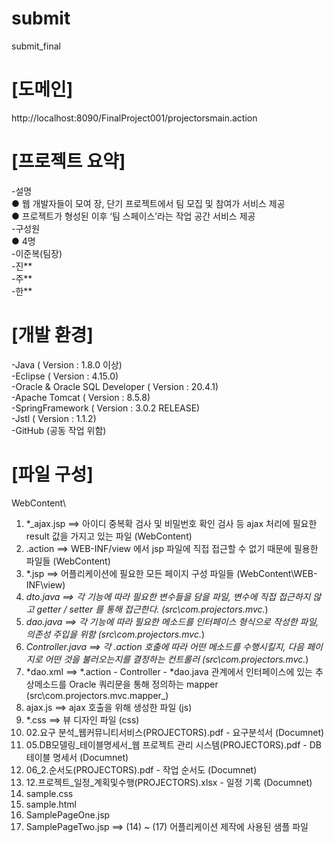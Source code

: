 # submit
submit_final

# [도메인]
http://localhost:8090/FinalProject001/projectorsmain.action

# [프로젝트 요약]
-설명<br/>
● 웹 개발자들이 모여 장, 단기 프로젝트에서 팀 모집 및 참여가 서비스 제공<br/>
● 프로젝트가 형성된 이후 ‘팀 스페이스’라는 작업 공간 서비스 제공<br/>
-구성원<br/>
● 4명<br/>
-이준복(팀장)<br/>
-진**<br/>
-주**<br/>
-한**<br/>

# [개발 환경]
-Java ( Version : 1.8.0 이상)</br>
-Eclipse ( Version : 4.15.0)</br>
-Oracle & Oracle SQL Developer ( Version : 20.4.1)</br>
-Apache Tomcat ( Version : 8.5.8)</br>
-SpringFramework ( Version : 3.0.2 RELEASE)</br>
-Jstl ( Version : 1.1.2)</br>
-GitHub (공동 작업 위함)</br>

# [파일 구성]
WebContent\
1. *_ajax.jsp ==> 아이디 중복확 검사 및 비밀번호 확인 검사 등 ajax 처리에 필요한 result 값을 가지고 있는 파일 (WebContent\)
2. .action ==> WEB-INF/view 에서 jsp 파일에 직접 접근할 수 없기 때문에 필용한 파일들  (WebContent\)
3. *.jsp ==> 어플리케이션에 필요한 모든 페이지 구성 파일들   (WebContent\WEB-INF\view\)
4. *dto.java  ==> 각 기능에 따라 필요한 변수들을 담을 파일,  변수에 직접 접근하지 않고 getter / setter 를 통해 접근한다. (src\com.projectors.mvc.*)
5. *dao.java  ==> 각 기능에 따라 필요한 메소드를 인터페이스 형식으로 작성한 파일, 의존성 주입을 위함 (src\com.projectors.mvc.*)
6. *Controller.java ==> 각 .action 호출에 따라 어떤 메소드를 수행시킬지, 다음 페이지로 어떤 것을 불러오는지를 결정하는 컨트롤러  (src\com.projectors.mvc.*)
7. *dao.xml ==> *.action - Controller - *dao.java  관계에서 인터페이스에 있는 추상메소드를 Oracle 쿼리문을 통해 정의하는 mapper (src\com.projectors.mvc.mapper_) 
8. ajax.js ==> ajax 호출을 위해 생성한 파일 (js\) 
9. *.css ==> 뷰 디자인 파일 (css\) 
10. 02.요구 분석_웹커뮤니티서비스(PROJECTORS).pdf   -  요구분석서 (Documnet\)
11. 05.DB모델링_테이블명세서_웹 프로젝트 관리 시스템(PROJECTORS).pdf - DB 테이블 명세서 (Documnet\)
12. 06_2.순서도(PROJECTORS).pdf  - 작업 순서도 (Documnet\)
13. 12.프로젝트_일정_계획및수행(PROJECTORS).xlsx  - 일정 기록 (Documnet\)
14. sample.css  
15. sample.html
16. SamplePageOne.jsp
17. SamplePageTwo.jsp
==> (14) ~ (17) 어플리케이션 제작에 사용된 샘플 파일  

